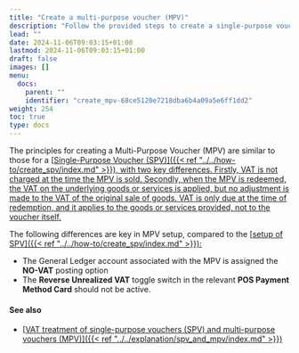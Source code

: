 ```yaml
---
title: "Create a multi-purpose voucher (MPV)"
description: "Follow the provided steps to create a single-purpose voucher."
lead: ""
date: 2024-11-06T09:03:15+01:00
lastmod: 2024-11-06T09:03:15+01:00
draft: false
images: []
menu:
  docs:
    parent: ""
    identifier: "create_mpv-68ce5120e7218dba6b4a09a5e6ff1dd2"
weight: 254
toc: true
type: docs
---
```


The principles for creating a Multi-Purpose Voucher (MPV) are similar to those for a [<ins>Single-Purpose Voucher (SPV)<ins>]({{< ref "../../how-to/create_spv/index.md" >}}), with two key differences. Firstly, VAT is not charged at the time the MPV is sold. Secondly, when the MPV is redeemed, the VAT on the underlying goods or services is applied, but no adjustment is made to the VAT of the original sale of goods. VAT is only due at the time of redemption, and it applies to the goods or services provided, not to the voucher itself.

The following differences are key in MPV setup, compared to the [<ins>setup of SPV<ins>]({{< ref "../../how-to/create_spv/index.md" >}}):

- The General Ledger account associated with the MPV is assigned the **NO-VAT** posting option
- The **Reverse Unrealized VAT** toggle switch in the relevant **POS Payment Method Card** should not be active. 

#### See also

- [<ins>VAT treatment of single-purpose vouchers (SPV) and multi-purpose vouchers (MPV)<ins>]({{< ref "../../explanation/spv_and_mpv/index.md" >}})